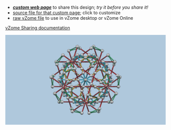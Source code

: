 
 - [***custom web page***][post] to share this design; *try it before you share it!*
 - [source file for that custom page][source]; click to customize
 - [raw vZome file][raw] to use in vZome desktop or vZome Online

[vZome Sharing documentation](https://vzome.github.io/vzome/sharing.html#how-it-works)

![Image](<red-tensegrity-study.png>)


[post]: <https://david-hall.github.io/vzome-sharing/2022/01/26/red-tensegrity-study-01-52-54.html>
[source]: <https://github.com/david-hall/vzome-sharing/edit/main/_posts/2022-01-26-red-tensegrity-study-01-52-54.md>
[raw]: <https://raw.githubusercontent.com/david-hall/vzome-sharing/main/2022/01/26/01-52-54-red-tensegrity-study/red-tensegrity-study.vZome>